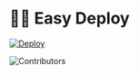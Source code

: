 # 🏃‍♂️ Easy Deploy 
[![Deploy](https://www.herokucdn.com/deploy/button.svg)](https://heroku.com/deploy?template=https://github.com/Sadew451/Natsuki-v2.4)

![Contributors](https://contrib.rocks/image?repo=Sadew451/Natsukiv2.4)
